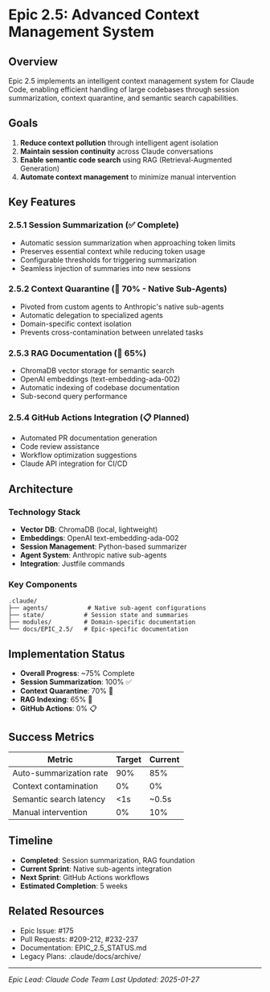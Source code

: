 # Epic 2.5: Advanced Context Management System

## Overview
Epic 2.5 implements an intelligent context management system for Claude Code, enabling efficient handling of large codebases through session summarization, context quarantine, and semantic search capabilities.

## Goals
1. **Reduce context pollution** through intelligent agent isolation
2. **Maintain session continuity** across Claude conversations
3. **Enable semantic code search** using RAG (Retrieval-Augmented Generation)
4. **Automate context management** to minimize manual intervention

## Key Features

### 2.5.1 Session Summarization (✅ Complete)
- Automatic session summarization when approaching token limits
- Preserves essential context while reducing token usage
- Configurable thresholds for triggering summarization
- Seamless injection of summaries into new sessions

### 2.5.2 Context Quarantine (🚧 70% - Native Sub-Agents)
- Pivoted from custom agents to Anthropic's native sub-agents
- Automatic delegation to specialized agents
- Domain-specific context isolation
- Prevents cross-contamination between unrelated tasks

### 2.5.3 RAG Documentation (🚧 65%)
- ChromaDB vector storage for semantic search
- OpenAI embeddings (text-embedding-ada-002)
- Automatic indexing of codebase documentation
- Sub-second query performance

### 2.5.4 GitHub Actions Integration (📋 Planned)
- Automated PR documentation generation
- Code review assistance
- Workflow optimization suggestions
- Claude API integration for CI/CD

## Architecture

### Technology Stack
- **Vector DB**: ChromaDB (local, lightweight)
- **Embeddings**: OpenAI text-embedding-ada-002
- **Session Management**: Python-based summarizer
- **Agent System**: Anthropic native sub-agents
- **Integration**: Justfile commands

### Key Components
```
.claude/
├── agents/           # Native sub-agent configurations
├── state/           # Session state and summaries
├── modules/         # Domain-specific documentation
└── docs/EPIC_2.5/   # Epic-specific documentation
```

## Implementation Status
- **Overall Progress**: ~75% Complete
- **Session Summarization**: 100% ✅
- **Context Quarantine**: 70% 🚧
- **RAG Indexing**: 65% 🚧
- **GitHub Actions**: 0% 📋

## Success Metrics
| Metric | Target | Current |
|--------|--------|---------|
| Auto-summarization rate | 90% | 85% |
| Context contamination | 0% | 0% |
| Semantic search latency | <1s | ~0.5s |
| Manual intervention | 0% | 10% |

## Timeline
- **Completed**: Session summarization, RAG foundation
- **Current Sprint**: Native sub-agents integration
- **Next Sprint**: GitHub Actions workflows
- **Estimated Completion**: 5 weeks

## Related Resources
- Epic Issue: #175
- Pull Requests: #209-212, #232-237
- Documentation: EPIC_2.5_STATUS.md
- Legacy Plans: .claude/docs/archive/

---
*Epic Lead: Claude Code Team*
*Last Updated: 2025-01-27*